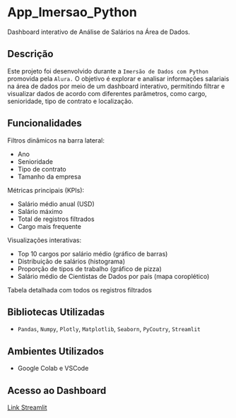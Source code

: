 # **App_Imersao_Python**
Dashboard interativo de Análise de Salários na Área de Dados.

## Descrição
Este projeto foi desenvolvido durante a `Imersão de Dados com Python` promovida pela `Alura.`
O objetivo é explorar e analisar informações salariais na área de dados por meio de um dashboard interativo, permitindo filtrar e visualizar dados de acordo com diferentes parâmetros, como cargo, senioridade, tipo de contrato e localização.

## Funcionalidades
Filtros dinâmicos na barra lateral:
* Ano
* Senioridade
* Tipo de contrato
* Tamanho da empresa

Métricas principais (KPIs):
* Salário médio anual (USD)
* Salário máximo
* Total de registros filtrados
* Cargo mais frequente

Visualizações interativas:
* Top 10 cargos por salário médio (gráfico de barras)
* Distribuição de salários (histograma)
* Proporção de tipos de trabalho (gráfico de pizza)
* Salário médio de Cientistas de Dados por país (mapa coroplético)

Tabela detalhada com todos os registros filtrados
## Bibliotecas Utilizadas
* `Pandas`, `Numpy`, `Plotly`, `Matplotlib`, `Seaborn`, `PyCoutry`, `Streamlit`

## Ambientes Utilizados
* Google Colab e VSCode

## Acesso ao Dashboard
[Link Streamlit](https://appimersaopython-swzvwpo2hf48rorzzkgz8u.streamlit.app/)



